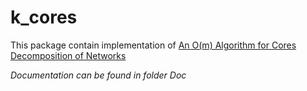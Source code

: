 k_cores
=====
This package contain implementation of [An O(m) Algorithm for Cores Decomposition of Networks](http://vlado.fmf.uni-lj.si/pub/networks/doc/cores/cores.pdf)

*Documentation can be found in folder Doc*